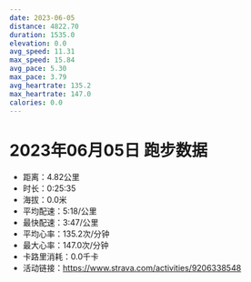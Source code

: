 ```yaml
---
date: 2023-06-05
distance: 4822.70
duration: 1535.0
elevation: 0.0
avg_speed: 11.31
max_speed: 15.84
avg_pace: 5.30
max_pace: 3.79
avg_heartrate: 135.2
max_heartrate: 147.0
calories: 0.0
---
```


# 2023年06月05日 跑步数据

- 距离：4.82公里
- 时长：0:25:35
- 海拔：0.0米
- 平均配速：5:18/公里
- 最快配速：3:47/公里
- 平均心率：135.2次/分钟
- 最大心率：147.0次/分钟
- 卡路里消耗：0.0千卡
- 活动链接：https://www.strava.com/activities/9206338548
